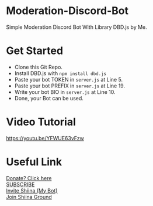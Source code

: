 # Moderation-Discord-Bot
Simple Moderation Discord Bot With Library DBD.js by Me.

# Get Started
- Clone this Git Repo.
- Install DBD.js with `npm install dbd.js`
- Paste your bot TOKEN in `server.js` at Line 5.
- Paste your bot PREFIX in `server.js` at Line 19.
- Write your bot BIO in `server.js` at Line 10.
- Done, your Bot can be used.

# Video Tutorial
https://youtu.be/YFWUE63vFzw

# Useful Link
[Donate? Click here](https;//jastinch.xyz/donate.html) <br>
[SUBSCRIBE](https://youtube.com/c/JastinCh) <br>
[Invite Shiina (My Bot)](https://dsc.gg/shiina) <br>
[Join Shiina Ground](https://discord.gg/UZUeBR5U8R) <br>

